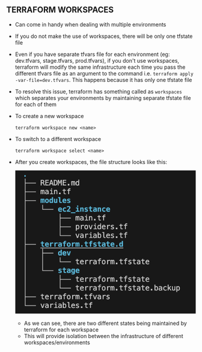 ## TERRAFORM WORKSPACES

- Can come in handy when dealing with multiple environments
- If you do not make the use of workspaces, there will be only one tfstate file
- Even if you have separate tfvars file for each environment (eg: dev.tfvars, stage.tfvars, prod.tfvars), if you don't use workspaces, terraform will modify the same infrastructure each time you pass the different tfvars file as an argument to the command i.e. `terraform apply -var-file=dev.tfvars`. This happens because it has only one tfstate file
- To resolve this issue, terraform has something called as `workspaces` which separates your environments by maintaining separate tfstate file for each of them
- To create a new workspace

   ```shell
   terraform workspace new <name>
   ```

- To switch to a different workspace

   ```shell
   terraform workspace select <name>
   ```

- After you create workspaces, the file structure looks like this:

   ![tree](directory_tree.png)

   - As we can see, there are two different states being maintained by terraform for each workspace
   - This will provide isolation between the infrastructure of different workspaces/environments